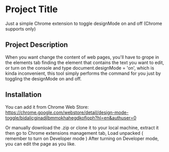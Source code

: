 # Project Title

Just a simple Chrome extension to toggle designMode on and off
(Chrome supports only)

## Project Description

When you want change the content of web pages, you'll have to grope in the elements tab finding the element that contains the text you want to edit, or turn on the console and type document.designMode = 'on', which is kinda inconvenient, this tool simply performs the command for you just by toggling the designMode on and off.

## Installation

You can add it from Chrome Web Store:
https://chrome.google.com/webstore/detail/design-mode-toggle/bidalicgjnadjlbmmokhahegdkofjoph?hl=en&authuser=0

Or manually download the .zip or clone it to your local machine, extract it then go to Chrome extensions management tab, Load unpacked ( remember to turn on Developer mode )
After turning on Developer mode, you can edit the page as you like.
